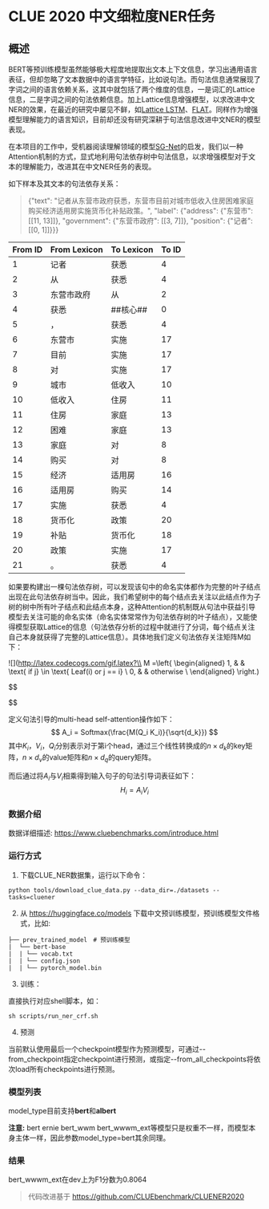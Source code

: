 # CLUE 2020 中文细粒度NER任务

## 概述
BERT等预训练模型虽然能够极大程度地提取出文本上下文信息，学习出通用语言表征，但却忽略了文本数据中的语言学特征，比如说句法。而句法信息通常展现了字词之间的语言依赖关系，这其中就包括了两个维度的信息，一是词汇的Lattice信息，二是字词之间的句法依赖信息。加上Lattice信息增强模型，以求改进中文NER的效果，在最近的研究中屡见不鲜，如[Lattice LSTM](https://arxiv.org/pdf/1805.02023v4.pdf)、[FLAT](https://arxiv.org/pdf/2004.11795v2.pdf)。同样作为增强模型理解能力的语言知识，目前却还没有研究深耕于句法信息改进中文NER的模型表现。

在本项目的工作中，受机器阅读理解领域的模型[SG-Net](https://arxiv.org/abs/1908.05147)的启发，我们以一种Attention机制的方式，显式地利用句法依存树中句法信息，以求增强模型对于文本的理解能力，改进其在中文NER任务的表现。

如下样本及其文本的句法依存关系：
> {"text": "记者从东营市政府获悉，东营市目前对城市低收入住房困难家庭购买经济适用房实施货币化补贴政策。", "label": {"address": {"东营市": [[11, 13]]}, "government": {"东营市政府": [[3, 7]]}, "position": {"记者": [[0, 1]]}}}

|  From ID   | From Lexicon  |  To Lexicon   | To ID  |
|  ----  | ----  |  ----  | ----  | 
| 1 | 记者 | 获悉 | 4 |
| 2 | 从 | 获悉 | 4 |
| 3 | 东营市政府 | 从 | 2 |
| 4 | 获悉 | ##核心## | 0 |
| 5 | ， | 获悉 | 4 |
| 6 | 东营市 | 实施 | 17 |
| 7 | 目前 | 实施 | 17 |
| 8 | 对 | 实施 | 17 |
| 9 | 城市 | 低收入 | 10 |
| 10 | 低收入 | 住房 | 11 |
| 11 | 住房 | 家庭 | 13 |
| 12 | 困难 | 家庭 | 13 |
| 13 | 家庭 | 对 | 8 |
| 14 | 购买 | 对 | 8 |
| 15 | 经济 | 适用房 | 16 |
| 16 | 适用房 | 购买 | 14 |
| 17 | 实施 | 获悉 | 4 |
| 18 | 货币化 | 政策 | 20 |
| 19 | 补贴 | 货币化 | 18 |
| 20 | 政策 | 实施 | 17 |
| 21 | 。 | 获悉 | 4 |

如果要构建出一棵句法依存树，可以发现该句中的命名实体都作为完整的叶子结点出现在此句法依存树当中。因此，我们希望树中的每个结点去关注以此结点作为子树的树中所有叶子结点和此结点本身，这种Attention的机制既从句法中获益引导模型去关注可能的命名实体（命名实体常常作为句法依存树的叶子结点），又能使得模型获取Lattice的信息（句法依存分析的过程中就进行了分词，每个结点关注自己本身就获得了完整的Lattice信息）。具体地我们定义句法依存关注矩阵M如下：

![](http://latex.codecogs.com/gif.latex?\\ M =\left\{
\begin{aligned}
1, & &  \text{ if j} \in \text{ Leaf(i) or j == i} \\
0, &  & otherwise  \\
\end{aligned}
\right.)

$$

$$

定义句法引导的multi-head self-attention操作如下：
$$
A_i = Softmax(\frac{M(Q_i K_i)}{\sqrt{d_k}})
$$
其中$K_i$，$V_i$，$Q_i$分别表示对于第i个head，通过三个线性转换成的$n\times d_k$的key矩阵，$n\times d_v$的value矩阵和$n\times d_q$的query矩阵。

而后通过将$A_i$与$V_i$相乘得到输入句子的句法引导词表征如下：
$$
H_i = A_i V_i
$$

### 数据介绍

数据详细描述: https://www.cluebenchmarks.com/introduce.html

### 运行方式
1. 下载CLUE_NER数据集，运行以下命令：
```shell
python tools/download_clue_data.py --data_dir=./datasets --tasks=cluener
```
2. 从 https://huggingface.co/models 下载中文预训练模型，预训练模型文件格式，比如:
```text
├── prev_trained_model　# 预训练模型
|  └── bert-base
|  | └── vocab.txt
|  | └── config.json
|  | └── pytorch_model.bin
```
3. 训练：

直接执行对应shell脚本，如：
```shell
sh scripts/run_ner_crf.sh
```
4. 预测

当前默认使用最后一个checkpoint模型作为预测模型，可通过--from_checkpoint指定checkpoint进行预测，或指定--from_all_checkpoints将依次load所有checkpoints进行预测。

### 模型列表

model_type目前支持**bert**和**albert**

**注意:** bert ernie bert_wwm bert_wwwm_ext等模型只是权重不一样，而模型本身主体一样，因此参数model_type=bert其余同理。

### 结果

bert_wwwm_ext在dev上为F1分数为0.8064

> 代码改进基于 https://github.com/CLUEbenchmark/CLUENER2020 